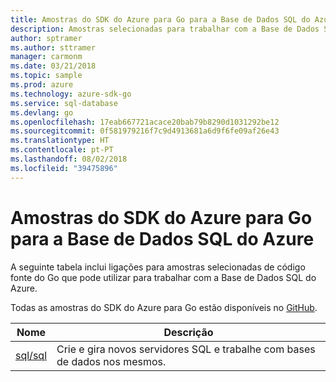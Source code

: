 ```yaml
---
title: Amostras do SDK do Azure para Go para a Base de Dados SQL do Azure
description: Amostras selecionadas para trabalhar com a Base de Dados SQL do Azure a partir do SDK do Azure para Go.
author: sptramer
ms.author: sttramer
manager: carmonm
ms.date: 03/21/2018
ms.topic: sample
ms.prod: azure
ms.technology: azure-sdk-go
ms.service: sql-database
ms.devlang: go
ms.openlocfilehash: 17eab667721acace20bab79b8290d1031292be12
ms.sourcegitcommit: 0f581979216f7c9d4913681a6d9f6fe09af26e43
ms.translationtype: HT
ms.contentlocale: pt-PT
ms.lasthandoff: 08/02/2018
ms.locfileid: "39475896"
---
```

# <a name="azure-sdk-for-go-samples-for-azure-sql-database"></a>Amostras do SDK do Azure para Go para a Base de Dados SQL do Azure

A seguinte tabela inclui ligações para amostras selecionadas de código fonte do Go que pode utilizar para trabalhar com a Base de Dados SQL do Azure.

Todas as amostras do SDK do Azure para Go estão disponíveis no [GitHub](https://github.com/Azure-Samples/azure-sdk-for-go-samples).

| Nome | Descrição |
|------|-------------|
| [sql/sql](https://github.com/Azure-Samples/azure-sdk-for-go-samples/blob/master/sql/sql.go) | Crie e gira novos servidores SQL e trabalhe com bases de dados nos mesmos. |

